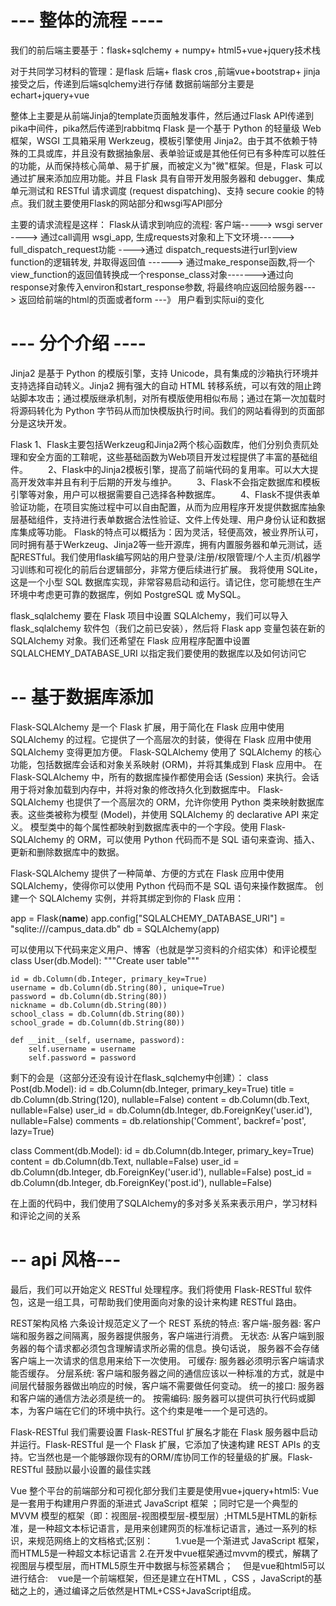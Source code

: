 # --- 整体的流程 ----
我们的前后端主要基于：flask+sqlchemy + numpy+ html5+vue+jquery技术栈

对于共同学习材料的管理：是flask 后端+ flask cros ,前端vue+bootstrap+ jinja 接受之后，传递到后端sqlchemy进行存储
数据前端部分主要是echart+jquery+vue 



整体上主要是从前端Jinja的template页面触发事件，然后通过Flask API传递到pika中间件，pika然后传递到rabbitmq
Flask 是一个基于 Python 的轻量级 Web 框架，WSGI 工具箱采用 Werkzeug，模板引擎使用 Jinja2。由于其不依赖于特殊的工具或库，并且没有数据抽象层、表单验证或是其他任何已有多种库可以胜任的功能，从而保持核心简单、易于扩展，而被定义为"微"框架。但是，Flask 可以通过扩展来添加应用功能。并且 Flask 具有自带开发用服务器和 debugger、集成单元测试和 RESTful 请求调度 (request dispatching)、支持 secure cookie 的特点。我们就主要使用Flask的网站部分和wsgi写API部分

主要的请求流程是这样：
Flask从请求到响应的流程:
客户端-----> wsgi server ----> 通过call调用 wsgi_app, 生成requests对象和上下文环境------> full_dispatch_request功能 ---->通过 dispatch_requests进行url到view function的逻辑转发, 并取得返回值 ------> 通过make_response函数,将一个view_function的返回值转换成一个response_class对象------->通过向response对象传入environ和start_response参数, 将最终响应返回给服务器--->
返回给前端的html的页面或者form ---》 用户看到实际ui的变化



# --- 分个介绍 ----

Jinja2 是基于 Python 的模版引擎，支持 Unicode，具有集成的沙箱执行环境并支持选择自动转义。Jinja2 拥有强大的自动 HTML 转移系统，可以有效的阻止跨站脚本攻击；通过模版继承机制，对所有模版使用相似布局；通过在第一次加载时将源码转化为 Python 字节码从而加快模版执行时间。我们的网站看得到的页面部分是这块开发。

Flask
1、Flask主要包括Werkzeug和Jinja2两个核心函数库，他们分别负责阢处理和安全方面的工鞥呢，这些基础函数为Web项目开发过程提供了丰富的基础组件。
　　2、Flask中的Jinja2模板引擎，提高了前端代码的复用率。可以大大提高开发效率并且有利于后期的开发与维护。
　　3、Flask不会指定数据库和模板引擎等对象，用户可以根据需要自己选择各种数据库。
　　4、Flask不提供表单验证功能，在项目实施过程中可以自由配置，从而为应用程序开发提供数据库抽象层基础组件，支持进行表单数据合法性验证、文件上传处理、用户身份认证和数据库集成等功能。
    Flask的特点可以概括为：因为灵活，轻便高效，被业界所认可，同时拥有基于Werkzeug、Jinja2等一些开源库，拥有内置服务器和单元测试，适配RESTful。我们使用flask编写网站的用户登录/注册/权限管理/个人主页/机器学习训练和可视化的前后台逻辑部分，非常方便后续进行扩展。
我将使用 SQLite，这是一个小型 SQL 数据库实现，非常容易启动和运行。请记住，您可能想在生产环境中考虑更可靠的数据库，例如 PostgreSQL 或 MySQL。

flask_sqlalchemy
要在 Flask 项目中设置 SQLAlchemy，我们可以导入 flask_sqlalchemy 软件包（我们之前已安装），然后将 Flask app 变量包装在新的 SQLAlchemy 对象。我们还希望在 Flask 应用程序配置中设置 SQLALCHEMY_DATABASE_URI 以指定我们要使用的数据库以及如何访问它

# -- 基于数据库添加

Flask-SQLAlchemy 是一个 Flask 扩展，用于简化在 Flask 应用中使用 SQLAlchemy 的过程。它提供了一个高层次的封装，使得在 Flask 应用中使用 SQLAlchemy 变得更加方便。
Flask-SQLAlchemy 使用了 SQLAlchemy 的核心功能，包括数据库会话和对象关系映射 (ORM)，并将其集成到 Flask 应用中。
在 Flask-SQLAlchemy 中，所有的数据库操作都使用会话 (Session) 来执行。会话用于将对象加载到内存中，并将对象的修改持久化到数据库中。
Flask-SQLAlchemy 也提供了一个高层次的 ORM，允许你使用 Python 类来映射数据库表。这些类被称为模型 (Model)，并使用 SQLAlchemy 的 declarative API 来定义。
模型类中的每个属性都映射到数据库表中的一个字段。使用 Flask-SQLAlchemy 的 ORM，可以使用 Python 代码而不是 SQL 语句来查询、插入、更新和删除数据库中的数据。

Flask-SQLAlchemy 提供了一种简单、方便的方式在 Flask 应用中使用 SQLAlchemy，使得你可以使用 Python 代码而不是 SQL 语句来操作数据库。
创建一个 SQLAlchemy 实例，并将其绑定到你的 Flask 应用：

app = Flask(__name__)
app.config["SQLALCHEMY_DATABASE_URI"] = "sqlite:///campus_data.db"
db = SQLAlchemy(app)


可以使用以下代码来定义用户、博客（也就是学习资料的介绍实体）和评论模型
class User(db.Model):
    """Create user table"""

    id = db.Column(db.Integer, primary_key=True)
    username = db.Column(db.String(80), unique=True)
    password = db.Column(db.String(80))
    nickname = db.Column(db.String(80))
    school_class = db.Column(db.String(80))
    school_grade = db.Column(db.String(80))

    def __init__(self, username, password):
        self.username = username
        self.password = password

剩下的会是（这部分还没有设计在flask_sqlchemy中创建）：
class Post(db.Model):
    id = db.Column(db.Integer, primary_key=True)
    title = db.Column(db.String(120), nullable=False)
    content = db.Column(db.Text, nullable=False)
    user_id = db.Column(db.Integer, db.ForeignKey('user.id'), nullable=False)
    comments = db.relationship('Comment', backref='post', lazy=True)

class Comment(db.Model):
    id = db.Column(db.Integer, primary_key=True)
    content = db.Column(db.Text, nullable=False)
    user_id = db.Column(db.Integer, db.ForeignKey('user.id'), nullable=False)
    post_id = db.Column(db.Integer, db.ForeignKey('post.id'), nullable=False)

在上面的代码中，我们使用了SQLAlchemy的多对多关系来表示用户，学习材料和评论之间的关系


# -- api 风格--- 
最后，我们可以开始定义 RESTful 处理程序。我们将使用 Flask-RESTful 软件包，这是一组工具，可帮助我们使用面向对象的设计来构建 RESTful 路由。

REST架构风格
六条设计规范定义了一个 REST 系统的特点:
客户端-服务器: 客户端和服务器之间隔离，服务器提供服务，客户端进行消费。
无状态: 从客户端到服务器的每个请求都必须包含理解请求所必需的信息。换句话说， 服务器不会存储客户端上一次请求的信息用来给下一次使用。
可缓存: 服务器必须明示客户端请求能否缓存。
分层系统: 客户端和服务器之间的通信应该以一种标准的方式，就是中间层代替服务器做出响应的时候，客户端不需要做任何变动。
统一的接口: 服务器和客户端的通信方法必须是统一的。
按需编码: 服务器可以提供可执行代码或脚本，为客户端在它们的环境中执行。这个约束是唯一一个是可选的。

Flask-RESTful
我们需要设置 Flask-RESTful 扩展名才能在 Flask 服务器中启动并运行。Flask-RESTful 是一个 Flask 扩展，它添加了快速构建 REST APIs 的支持。它当然也是一个能够跟你现有的ORM/库协同工作的轻量级的扩展。Flask-RESTful 鼓励以最小设置的最佳实践

Vue
整个平台的前端部分和可视化部分我们主要是使用vue+jquery+html5: Vue 是一套用于构建用户界面的渐进式 JavaScript 框架 ；同时它是一个典型的 MVVM 模型的框架（即：视图层-视图模型层-模型层）;HTML5是HTML的新标准，是一种超文本标记语言，是用来创建网页的标准标记语言，通过一系列的标识，来规范网络上的文档格式;区别：
        1.vue是一个渐进式 JavaScript 框架，而HTML5是一种超文本标记语言  2.在开发中vue框架通过mvvm的模式，解耦了视图层与模型层，而HTML5原生开中数据与标签紧耦合；    但是vue和html5可以进行结合:    vue是一个前端框架，但还是建立在HTML ，CSS ，JavaScript的基础之上的，通过编译之后依然是HTML+CSS+JavaScript组成。




